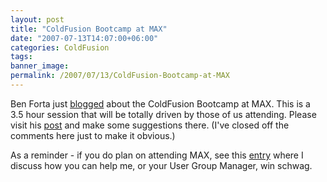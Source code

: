 ```yaml
---
layout: post
title: "ColdFusion Bootcamp at MAX"
date: "2007-07-13T14:07:00+06:00"
categories: ColdFusion 
tags: 
banner_image: 
permalink: /2007/07/13/ColdFusion-Bootcamp-at-MAX
---
```


Ben Forta just <a href="http://www.forta.com/blog/index.cfm/2007/7/13/Build-Your-Own-MAX-Bootcamp-Session">blogged</a> about the ColdFusion Bootcamp at MAX. This is a 3.5 hour session that will be totally driven by those of us attending. Please visit his <a href="http://www.forta.com/blog/index.cfm/2007/7/13/Build-Your-Own-MAX-Bootcamp-Session">post</a> and make some suggestions there. (I've closed off the comments here just to make it obvious.)

As a reminder - if you do plan on attending MAX, see this <a href="http://www.raymondcamden.com/index.cfm/2007/6/22/Registering-for-MAX-Use-me">entry</a> where I discuss how you can help me, or your User Group Manager, win schwag.